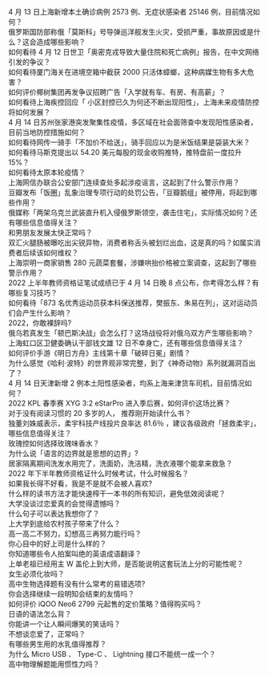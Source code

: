 4 月 13 日上海新增本土确诊病例 2573 例、无症状感染者 25146 例，目前情况如何？  
俄罗斯国防部称俄「莫斯科」号导弹巡洋舰发生火灾，受损严重，事故原因或是什么？这会造成哪些影响？  
如何看待 4 月 12 日世卫「奥密克戎导致大量住院和死亡病例」报告，在中文网络引发的争议？  
如何看待厦门海关在进境空箱中截获 2000 只活体蟑螂，这种病媒生物有多大危害？  
如何评价椰树集团再发争议招聘广告「入学就有车、有房、有高薪」？  
如何看待上海疾控回应「 小区封控已久为何还不断出现阳性」，上海未来疫情防控将如何发展？  
4 月 14 日苏州张家港突发聚集性疫情，多区域在社会面筛查中发现阳性感染者，目前当地防控措施如何？  
如何看待网传一骑手「不加价不给送」，骑手回应以为是米饭结果是袋装大米？  
如何看待马斯克提出以 54.20 美元每股的现金收购推特，推特盘前一度拉升 15%？  
如何看待太原本轮疫情？  
上海网信办联合公安部门连续查处多起涉疫谣言，这起到了什么警示作用？  
豆瓣发布「饭圈」乱象治理专项行动的处罚公告，「豆瓣鹅组」被停用，将起到哪些作用？  
俄媒称「两架乌克兰武装直升机入侵俄罗斯领空，袭击住宅」，实际情况如何？还有哪些信息值得关注？  
和男朋友发展太快正常吗？  
双汇火腿肠被曝吃出尖锐异物，消费者称舌头被划烂出血，这是真的吗？如属实消费者后续该如何维权？  
上海崇明一商家销售 280 元蔬菜套餐，涉嫌哄抬价格被立案调查，这起到了哪些警示作用？  
2022 上半年教师资格证笔试成绩已于 4 月 14 日晚 8 点公布，你考得怎么样？有哪些复习技巧？  
如何看待「873 名优秀运动员获本科保送推荐，樊振东、朱易在列」，这对运动员们会产生什么影响？  
2022，你敢裸辞吗?  
俄乌若真发生「顿巴斯决战」会怎么打？这场战役将对俄乌双方产生哪些影响？  
上海虹口区卫健委确认干部钱文雄 12 日不幸身亡，还有哪些信息值得关注？  
如何评价手游《明日方舟》主线第十章「破碎日冕」剧情？  
为什么感觉《哈利·波特》的世界观非常完整，到了《神奇动物》系列就漏洞百出了？  
4 月 14 日天津新增 2 例本土阳性感染者，均系上海来津货车司机，目前情况如何？  
2022 KPL 春季赛 XYG 3:2 eStarPro 进入季后赛，如何评价这场比赛？  
对于没有阅读习惯的 20 多岁的人， 推荐刚开始读什么书？  
独董刘姝威表示，柔宇科技产线投片良率达 81.6％ ，建议各级政府「拯救柔宇」，哪些信息值得关注？  
玫瑰控如何选择玫瑰味香水？  
为什么说「语言的边界就是思想的边界」?  
居家隔离期间洗发水用完了，洗面奶，洗洁精，洗衣液哪个能拿来救急？  
2022 年下半年教师资格证什么时候考试，什么时候报名？  
如果我长得不好看，我是不是就不会被人喜欢?  
什么样的读书方法才能快速榨干一本书的所有知识，避免低效阅读呢？  
大学没谈过恋爱真的会觉得遗憾吗？  
什么句子可以表达我想你了？  
上大学到底给农村孩子带来了什么？  
高一高二不努力，幻想高三再努力能行吗？  
你心目中的好上司是什么样的？  
你知道哪些令人拍案叫绝的英语成语翻译？  
上单老祖已经用主 W 盖伦上到大师，是否能说明这套玩法上分的可能性呢？  
女生必须化妆吗？  
高中生物选择题有没有什么常考的易错选项?  
你会选择继续一段明知会结束的友情吗？  
如何评价 iQOO Neo6 2799 元起售的定价策略？值得购买吗？  
日语的语法怎么背？  
你能讲一个让人瞬间爆笑的笑话吗？  
不想谈恋爱了，正常吗？  
有哪些男生用的水乳值得推荐？  
为什么 Micro USB 、 Type-C 、 Lightning 接口不能统一成一个？  
高中物理解题能用惯性力吗？  
